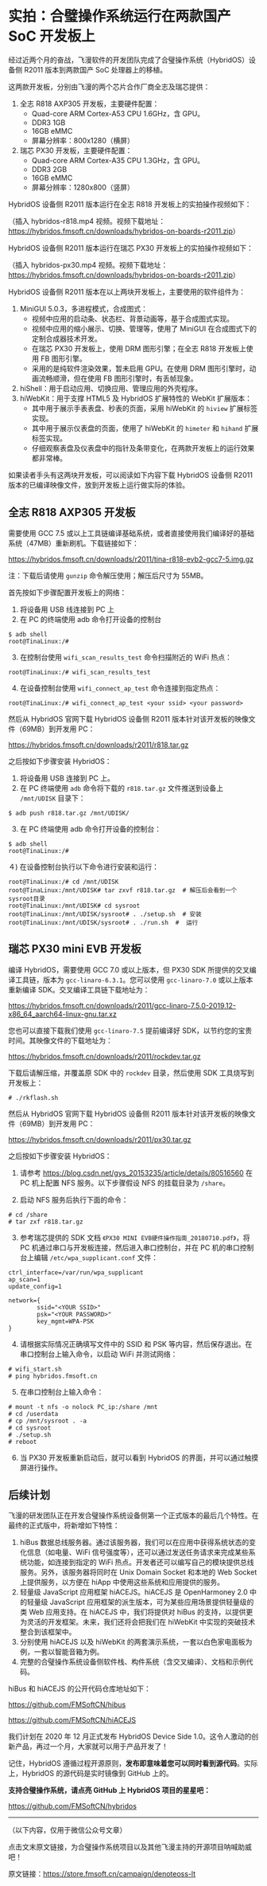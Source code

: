 # 实拍：合璧操作系统运行在两款国产 SoC 开发板上

经过近两个月的奋战，飞漫软件的开发团队完成了合璧操作系统（HybridOS）设备侧 R2011 版本到两款国产 SoC 处理器上的移植。

这两款开发板，分别由飞漫的两个芯片合作厂商全志及瑞芯提供：

1. 全志 R818 AXP305 开发板，主要硬件配置：
   - Quad-core ARM Cortex-A53 CPU 1.6GHz，含 GPU。
   - DDR3 1GB
   - 16GB eMMC
   - 屏幕分辨率：800x1280（横屏）
1. 瑞芯 PX30 开发板，主要硬件配置：
   - Quad-core ARM Cortex-A35 CPU 1.3GHz，含 GPU。
   - DDR3 2GB
   - 16GB eMMC
   - 屏幕分辨率：1280x800（竖屏）

HybridOS 设备侧 R2011 版本运行在全志 R818 开发板上的实拍操作视频如下：

（插入 hybridos-r818.mp4 视频。视频下载地址：<https://hybridos.fmsoft.cn/downloads/hybridos-on-boards-r2011.zip>）

HybridOS 设备侧 R2011 版本运行在瑞芯 PX30 开发板上的实拍操作视频如下：

（插入 hybridos-px30.mp4 视频。视频下载地址：<https://hybridos.fmsoft.cn/downloads/hybridos-on-boards-r2011.zip>）

HybridOS 设备侧 R2011 版本在以上两块开发板上，主要使用的软件组件为：

1. MiniGUI 5.0.3，多进程模式，合成图式：
   - 视频中应用的启动条、状态栏、背景动画等，基于合成图式实现。
   - 视频中应用的缩小展示、切换、管理等，使用了 MiniGUI 在合成图式下的定制合成器技术开发。
   - 在瑞芯 PX30 开发板上，使用 DRM 图形引擎；在全志 R818 开发板上使用 FB 图形引擎。
   - 采用的是纯软件渲染效果，暂未启用 GPU。在使用 DRM 图形引擎时，动画流畅顺滑，但在使用 FB 图形引擎时，有丢帧现象。
1. hiShell：用于启动应用、切换应用、管理应用的外壳程序。
1. hiWebKit：用于支撑 HTML5 及 HybridOS 扩展特性的 WebKit 扩展版本：
   - 其中用于展示手表表盘、秒表的页面，采用 hiWebKit 的 `hiview` 扩展标签实现。
   - 其中用于展示仪表盘的页面，使用了 hiWebKit 的 `himeter` 和 `hihand` 扩展标签实现。
   - 仔细观察表盘及仪表盘中的指针及条带变化，在两款开发板上的运行效果都非常棒。

如果读者手头有这两块开发板，可以阅读如下内容下载 HybridOS 设备侧 R2011 版本的已编译映像文件，放到开发板上运行做实际的体验。

## 全志 R818 AXP305 开发板

需要使用 GCC 7.5 或以上工具链编译基础系统，或者直接使用我们编译好的基础系统（47MB）重新刷机。下载链接如下：

<https://hybridos.fmsoft.cn/downloads/r2011/tina-r818-evb2-gcc7-5.img.gz>

注：下载后请使用 `gunzip` 命令解压使用；解压后尺寸为 55MB。

首先按如下步骤配置开发板上的网络：

1) 将设备用 USB 线连接到 PC 上
2) 在 PC 的终端使用 adb 命令打开设备的控制台

```shell
$ adb shell
root@TinaLinux:/#
```

3) 在控制台使用 `wifi_scan_results_test` 命令扫描附近的 WiFi 热点：

```shell
root@TinaLinux:/# wifi_scan_results_test
```

4) 在设备控制台使用 `wifi_connect_ap_test` 命令连接到指定热点：

```shell
root@TinaLinux:/# wifi_connect_ap_test <your ssid> <your password>
```

然后从 HybridOS 官网下载 HybridOS 设备侧 R2011 版本针对该开发板的映像文件（69MB）到开发用 PC：

<https://hybridos.fmsoft.cn/downloads/r2011/r818.tar.gz>

之后按如下步骤安装 HybridOS：

1) 将设备用 USB 连接到 PC 上。
2) 在 PC 终端使用 `adb` 命令将下载的 `r818.tar.gz` 文件推送到设备上 `/mnt/UDISK` 目录下：

```shell
$ adb push r818.tar.gz /mnt/UDISK/
```

3) 在 PC 终端使用 adb 命令打开设备的控制台：

```shell
$ adb shell
root@TinaLinux:/#
```

４) 在设备控制台执行以下命令进行安装和运行：

```shell
root@TinaLinux:/# cd /mnt/UDISK
root@TinaLinux:/mnt/UDISK# tar zxvf r818.tar.gz  # 解压后会看到一个sysroot目录
root@TinaLinux:/mnt/UDISK# cd sysroot
root@TinaLinux:/mnt/UDISK/sysroot# . ./setup.sh  # 安装
root@TinaLinux:/mnt/UDISK/sysroot# . ./run.sh  #  运行
```

## 瑞芯 PX30 mini EVB 开发板

编译 HybridOS，需要使用 GCC 7.0 或以上版本，但 PX30 SDK 所提供的交叉编译工具链，版本为 `gcc-linaro-6.3.1`。您可以使用 `gcc-linaro-7.0` 或以上版本重新编译 SDK。交叉编译工具链下载地址为：

<https://hybridos.fmsoft.cn/downloads/r2011/gcc-linaro-7.5.0-2019.12-x86_64_aarch64-linux-gnu.tar.xz>

您也可以直接下载我们使用 `gcc-linaro-7.5` 提前编译好 SDK，以节约您的宝贵时间。其映像文件的下载地址为：

<https://hybridos.fmsoft.cn/downloads/r2011/rockdev.tar.gz>

下载后请解压缩，并覆盖原 SDK 中的 `rockdev` 目录，然后使用 SDK 工具烧写到开发板上：

```shell
# ./rkflash.sh
```

然后从 HybridOS 官网下载 HybridOS 设备侧 R2011 版本针对该开发板的映像文件（69MB）到开发用 PC：

<https://hybridos.fmsoft.cn/downloads/r2011/px30.tar.gz>

之后按如下步骤安装 HybridOS：

1) 请参考 <https://blog.csdn.net/gys_20153235/article/details/80516560> 在 PC 机上配置 NFS 服务。以下步骤假设 NFS 的挂载目录为 `/share`。

2) 启动 NFS 服务后执行下面的命令：

```shell
# cd /share
# tar zxf r818.tar.gz
```

3) 参考瑞芯提供的 SDK 文档 `《PX30 MINI EVB硬件操作指南_20180710.pdf》`，将 PC 机通过串口与开发板连接，然后进入串口控制台，并在 PC 机的串口控制台上编辑 `/etc/wpa_supplicant.conf` 文件：

```
ctrl_interface=/var/run/wpa_supplicant
ap_scan=1
update_config=1

network={
        ssid="<YOUR SSID>"
        psk="<YOUR PASSWORD>"
        key_mgmt=WPA-PSK
}
```

4) 请根据实际情况正确填写文件中的 SSID 和 PSK 等内容，然后保存退出。在串口控制台上输入命令，以启动 WiFi 并测试网络：

```shell
# wifi_start.sh
# ping hybridos.fmsoft.cn
```

5) 在串口控制台上输入命令：

```shell
# mount -t nfs -o nolock PC_ip:/share /mnt
# cd /userdata
# cp /mnt/sysroot . -a
# cd sysroot
# ./setup.sh
# reboot
```

6) 当 PX30 开发板重新启动后，就可以看到 HybridOS 的界面，并可以通过触摸屏进行操作。

## 后续计划

飞漫的研发团队正在开发合璧操作系统设备侧第一个正式版本的最后几个特性。在最终的正式版中，将新增如下特性：

1. hiBus 数据总线服务器。通过该服务器，我们可以在应用中获得系统状态的变化信息（如电量、WiFi 信号强度等），还可以通过发送任务请求来完成某些系统功能，如连接到指定的 WiFi 热点。开发者还可以编写自己的模块提供总线服务。另外，该服务器将同时在 Unix Domain Socket 和本地的 Web Socket 上提供服务，以方便在 hiApp 中使用这些系统和应用提供的服务。
1. 轻量级 JavaScript 应用框架 hiACEJS。hiACEJS 是 OpenHarmoney 2.0 中的轻量级 JavaScript 应用框架的派生版本，可为某些应用场景提供轻量级的类 Web 应用支持。在 hiACEJS 中，我们将提供对 hiBus 的支持，以提供更为灵活的开发框架。未来，我们还将会把我们在 hiWebKit 中实现的突破技术整合到该框架中。
1. 分别使用 hiACEJS 以及 hiWebKit 的两套演示系统，一套以白色家电面板为例，一套以智能音箱为例。
1. 完整的合璧操作系统设备侧软件栈、构件系统（含交叉编译）、文档和示例代码。

hiBus 和 hiACEJS 的公开代码仓库地址如下：

<https://github.com/FMSoftCN/hibus>

<https://github.com/FMSoftCN/hiACEJS>

我们计划在 2020 年 12 月正式发布 HybridOS Device Side 1.0。这令人激动的创新产品，再过一个月，大家就可以用于产品开发了！

记住，HybridOS 遵循过程开源原则，**发布即意味着您可以同时看到源代码**。实际上，HybridOS 的源代码是实时镜像到 GitHub 上的。

**支持合璧操作系统，请点亮 GitHub 上 HybridOS 项目的星星吧：**

<https://github.com/FMSoftCN/hybridos>

---

（以下内容，仅用于微信公众号文章）

点击文末原文链接，为合璧操作系统项目以及其他飞漫主持的开源项目呐喊助威吧！

原文链接：<https://store.fmsoft.cn/campaign/denoteoss-lt>

